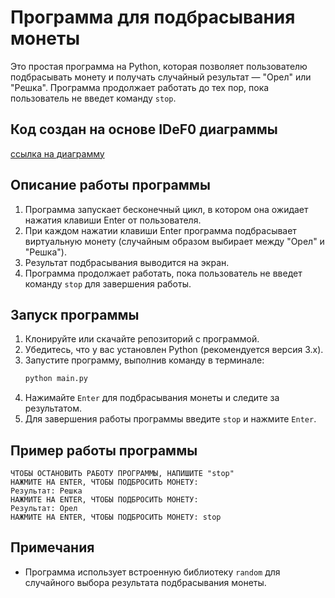 # Программа для подбрасывания монеты

Это простая программа на Python, которая позволяет пользователю подбрасывать монету и получать случайный результат — "Орел" или "Решка". Программа продолжает работать до тех пор, пока пользователь не введет команду `stop`.

## Код создан на основе IDeF0 диаграммы

[ссылка на диаграмму](https://viewer.diagrams.net/?tags=%7B%7D&lightbox=1&highlight=0000ff&edit=_blank&layers=1&nav=1&title=flip_coin.drawio#R%3Cmxfile%3E%3Cdiagram%20name%3D%22%D0%A1%D1%82%D1%80%D0%B0%D0%BD%D0%B8%D1%86%D0%B0%20%E2%80%94%201%22%20id%3D%22I2GZ_o28YmeveVH4_yg9%22%3E7VzbbuM2EP0aA%2B3DLiTq6kdfu2gToEAKNNmXQrEYW61sGpJy268vJZLy8CLHVzlZ5UWRxhQlc%2BacORzS6Tmj5ctvWbReXJMYpz1kxS89Z9xDyHYsh%2F4pLa%2FMEtg%2BM8yzJOaNNoab5AfmRotbH5MY51LDgpC0SNaycUZWKzwrJFuUZeRZbvZAUvmp62iONcPNLEp1699JXCyYNUTBxv4NJ%2FOFeLLt99kny0g05t8kX0QxeQYmZ9JzRhkhBTtbvoxwWg6eGBd237Th0%2FrFMrwqdrnh9vbqj8Vf4bfo%2B%2Bh3L5%2FdXf9zff2Fv2xevIovjGP6%2FfklyYoFmZNVlE421mFGHlcxLnu16NWmzRUha2q0qfFfXBSv3JnRY0GoaVEsU%2F4pe2b5oMavwk05ecxmeMv72%2FVA0gjEZImL7JXel%2BE0KpInuf%2BIh8K8blff%2BidJ6JORxcPWdbjPeNAi4W7RRRFlc1zwuzZjTk%2FAa2xMlSf28Ap%2F4acofeRfoUfHemCXx2FYHUc9OpShU50Pq%2FNpdfRFm8pCQ6K8nFbHSXV0q6NdNWCfWtU5swwrCxJ2ehybOhyBDlkDr2qAeCdqUMkh87xICnyzjirPPlPeMIXHE84K%2FLI9QHTH8xuQJzvQ7nMHPm8wbAtgLgB%2Bfas5ViQv7%2BtSZHRpfyAPJBtCNpz0OACeQWCwLdkbLogLZnFk99YeG3GL6h860oXshChN5it6PqMjjjNqKP2RUF4c8A%2BWSRwzOsB58iO6r7oqvbsuUVENnzfseeOyL8oAOSODsuu8yMh%2FeERSQvsdr8iq7OUhSVPVRFYF5xDknSYubF%2BOC4FzEBaOZQgL91xh4ehhoRHyKh6Uiax0RhrleTKTPSVja1du1YcIjIFnGAJhO5Ja7b5CrY4ytIzyNWrVOlIhrnV0Zo52zYAeA8z5AKwIYNQTwBWN%2BeVAsHndAwLkG3LGR35aYjVOnujpvDydVBA1cD1LDAz0AbAj7cU88GiPUwV%2FEB0d8KyPQR0noAo1vCxDBnHbpAqva1Th2CpZKypsV6pQO0Jeu3LON8s5F0i4Mcj3ioQbyfQwAaidaCpuaqAH0MgD3DIEjBSAVxFKDtW6cC%2FROWniDcN7XUSadprVkKNiSldAtUhqRRgHXac1W80Yh9JaPclpidZCswKChGFrTDMxTXK4CMqiVUyW3cGi68n%2Bs0Idi44hEFWlezIsioBSMxVMHoGWA0bApRZIHqdld3P6%2BGT7bRGm1bFMIjZoU8Ta5tJW39UIYQL8C8MoAGHRVOyqI2wCmnkg2uyu10ECmXpcV5cBdXppJTCQ7owWKtF0uLLXW35%2FdXFXXnz1xOX4BX44ft1TY%2BxSweZ6hyXrbQ37ZpfuLEeO808DcCcNrN4HgK6ZnNU%2B%2FGhZVnxX9%2Fl6y8RgICYgb06TquNuRF967Cq6x%2Bn5QN6ITr5CxW%2Fu1etCMGi2QKMRy1%2Bsr5bjOxKexQrCoVJVNCEPDzk%2BzxKHuSBuKF%2BxWnbQHE9WQ9aAMsIVegDmBaNMOaBmxrLPpZc8FDXpm2Z2rS552N0rbgey3vIPLm6rzmy5uG03VLffBBksZ9cge7vyczDoOi3v1WizDYhvdTXL7l6N2pKB6nmHFnOsBvpuC%2FHmIvUn4t8V4ml8yeF2cciLnTHdm7fxrVNvztuQb3ZpO%2FM2pyGTT0FNBJb3RprOVracmJeXbDFb279UCPnlZ57FBVuRXc7irDCU0P0BZnH9bdF1ZN0Xzu7e%2B4YzT6m0%2Bv1Lz76E9OqOFvOUrUWhKqF21WJqR4Eq6s6sxZBh4lyiCgHEuLI22l4bmQJ4jcC6vdhe1KDXXFl5wf0ATOl5MqghNvUFnGPyg7XfpgKlsLNjlqtrTY1bGDqiMj2rAUiQzMJWycygYo4js42C3IjGO0kzHqsgDy7oX4Yt%2FUO3IdQ3XmjmigxFh5ItQ0BXe808DSsWRpY5bKND2NtsdNiH07aQ8Y6bs%2FjDtQH53HZ1%2FoV4Zd%2B5F%2BqMiky7Sc%2FGqI6BQD%2FUL3%2BOnlab2awfKrnPbpnNGupwSAOjAO%2BxwurCM6dAGfDAAI2WZ06GjW0%2F98wpVFJ42D9QC2gdqaLi3OhpqEecUAscsCkBZLx1Rr%2F5L7%2BKrKkndfbwBqhzxF5iJqX%2FUM02jGO3s3ygrNqGpiJQv9Usv0Ml4bTZ5H3v8v8M8qODXBVIxnx9ol8Q0MvN7%2BNZjtj8lwFn8j8%3D%3C%2Fdiagram%3E%3C%2Fmxfile%3E)

## Описание работы программы

1. Программа запускает бесконечный цикл, в котором она ожидает нажатия клавиши Enter от пользователя.
2. При каждом нажатии клавиши Enter программа подбрасывает виртуальную монету (случайным образом выбирает между "Орел" и "Решка").
3. Результат подбрасывания выводится на экран.
4. Программа продолжает работать, пока пользователь не введет команду `stop` для завершения работы.

## Запуск программы

1. Клонируйте или скачайте репозиторий с программой.
2. Убедитесь, что у вас установлен Python (рекомендуется версия 3.x).
3. Запустите программу, выполнив команду в терминале:
   ```bash
   python main.py
   ```
4. Нажимайте `Enter` для подбрасывания монеты и следите за результатом.
5. Для завершения работы программы введите `stop` и нажмите `Enter`.

## Пример работы программы

```
ЧТОБЫ ОСТАНОВИТЬ РАБОТУ ПРОГРАММЫ, НАПИШИТЕ "stop"
НАЖМИТЕ НА ENTER, ЧТОБЫ ПОДБРОСИТЬ МОНЕТУ: 
Результат: Решка
НАЖМИТЕ НА ENTER, ЧТОБЫ ПОДБРОСИТЬ МОНЕТУ: 
Результат: Орел
НАЖМИТЕ НА ENTER, ЧТОБЫ ПОДБРОСИТЬ МОНЕТУ: stop
```

## Примечания

- Программа использует встроенную библиотеку `random` для случайного выбора результата подбрасывания монеты.


